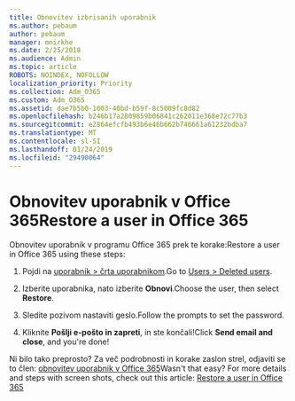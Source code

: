 ```yaml
---
title: Obnovitev izbrisanih uporabnik
ms.author: pebaum
author: pebaum
manager: mnirkhe
ms.date: 2/25/2018
ms.audience: Admin
ms.topic: article
ROBOTS: NOINDEX, NOFOLLOW
localization_priority: Priority
ms.collection: Adm_O365
ms.custom: Adm_O365
ms.assetid: dae7b5b0-1003-40bd-b59f-8c5009fc8d82
ms.openlocfilehash: b246b17a2809859b06841c262011e368e72c77b3
ms.sourcegitcommit: e2864efcfb493b6e46b662b746661a61232bdba7
ms.translationtype: MT
ms.contentlocale: sl-SI
ms.lasthandoff: 01/24/2019
ms.locfileid: "29490064"
---
```

# <a name="restore-a-user-in-office-365"></a><span data-ttu-id="7dde2-102">Obnovitev uporabnik v Office 365</span><span class="sxs-lookup"><span data-stu-id="7dde2-102">Restore a user in Office 365</span></span>

<span data-ttu-id="7dde2-103">Obnovitev uporabnik v programu Office 365 prek te korake:</span><span class="sxs-lookup"><span data-stu-id="7dde2-103">Restore a user in Office 365 using these steps:</span></span>
  
1. <span data-ttu-id="7dde2-104">Pojdi na [uporabnik \> črta uporabnikom](https://support.office.com/article/https://portal.office.com/adminportal/home.aspx#/deletedusers).</span><span class="sxs-lookup"><span data-stu-id="7dde2-104">Go to [Users \> Deleted users](https://support.office.com/article/https://portal.office.com/adminportal/home.aspx#/deletedusers).</span></span>
    
2. <span data-ttu-id="7dde2-105">Izberite uporabnika, nato izberite **Obnovi**.</span><span class="sxs-lookup"><span data-stu-id="7dde2-105">Choose the user, then select **Restore**.</span></span>
    
3. <span data-ttu-id="7dde2-106">Sledite pozivom nastaviti geslo.</span><span class="sxs-lookup"><span data-stu-id="7dde2-106">Follow the prompts to set the password.</span></span>
    
4. <span data-ttu-id="7dde2-107">Kliknite **Pošlji e-pošto in zapreti**, in ste končali!</span><span class="sxs-lookup"><span data-stu-id="7dde2-107">Click **Send email and close**, and you're done!</span></span>
    
<span data-ttu-id="7dde2-p101">Ni bilo tako preprosto? Za več podrobnosti in korake zaslon strel, odjaviti se to člen: [obnovitev uporabnik v Office 365](https://support.office.com/article/https://support.office.com/en-us/article/Restore-a-user-in-Office-365-2c261e42-5dd1-48b0-845f-2a016d29cfc1.aspx)</span><span class="sxs-lookup"><span data-stu-id="7dde2-p101">Wasn't that easy? For more details and steps with screen shots, check out this article: [Restore a user in Office 365](https://support.office.com/article/https://support.office.com/en-us/article/Restore-a-user-in-Office-365-2c261e42-5dd1-48b0-845f-2a016d29cfc1.aspx)</span></span>
  

